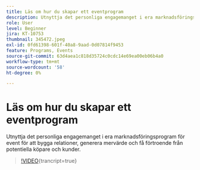 ```yaml
---
title: Läs om hur du skapar ett eventprogram
description: Utnyttja det personliga engagemanget i era marknadsföringsprogram för event för att bygga relationer, generera mervärde och få förtroende från potentiella köpare och kunder.
role: User
level: Beginner
jira: KT-10753
thumbnail: 345472.jpeg
exl-id: 0fd61398-601f-40a8-9aad-0d07814f9453
feature: Programs, Events
source-git-commit: 63d4aea1c818d35724c0cdc14e69ea00eb06b4a0
workflow-type: tm+mt
source-wordcount: '58'
ht-degree: 0%

---
```


# Läs om hur du skapar ett eventprogram

Utnyttja det personliga engagemanget i era marknadsföringsprogram för event för att bygga relationer, generera mervärde och få förtroende från potentiella köpare och kunder.

>[!VIDEO](https://video.tv.adobe.com/v/345472/?quality=12&learn=on){trancript=true}
